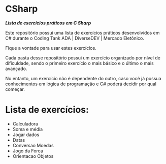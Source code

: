 # CSharp

***Lista de exercícios práticos em C Sharp***

Este repositório possui uma lista de exercícios práticos desenvolvidos em C# durante o Coding Tank ADA | DiverseDEV | Mercado Eletônico.

Fique a vontade para usar estes exercícios. 

Cada pasta desse repositório possui um exercício organizado por nível de dificuldade, sendo o primeiro exercício o mais básico e o último o mais avançado. 

No entanto, um exercício não é dependente do outro, caso você já possua conhecimentos em lógica de programação e C# poderá decidir por qual começar.


# Lista de exercícios:

- Calculadora
- Soma e média
- Jogar dados
- Datas
- Conversao Moedas
- Jogo da Forca
- Orientacao Objetos
